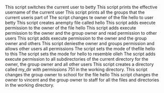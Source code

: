 This script switches the current user to betty
This script prints the effective username of the current user
This script prints all the groups that the current useris part of
The script changes te owner of the file hello to user betty
This script creates anempty file called hello
This script adds execute permission to the owner of the file hello
This script adds execute permission to the owner and the group owner and read permission to other users
This script adds execute permission to the owner and the group owner and others
This script deniesthe owner and groups permission and allows other users all permissions
The script sets the mode of thefile hello to this
The script sets the mode for hello to resemble olleh
The script adds execute permission to all subdirectories of the current directory for the owner, the group owner and all other users
This script creates a directory called my_dir with permissions 751 in the working directory.
This script changes the group owner to school for the file hello
This script  changes the owner to vincent and the group owner to staff for all the files and directories in the working directory.
